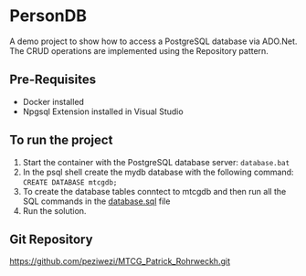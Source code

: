 # PersonDB

A demo project to show how to access a PostgreSQL database via ADO.Net.
The CRUD operations are implemented using the Repository pattern.

## Pre-Requisites

* Docker installed
* Npgsql Extension installed in Visual Studio

## To run the project

1. Start the container with the PostgreSQL database server: ```database.bat```			
2. In the psql shell create the mydb database with the following command: ```CREATE DATABASE mtcgdb;```	
3. To create the database tables conntect to mtcgdb and then run all the SQL commands in the [database.sql](database.sql) file
4. Run the solution.

## Git Repository
https://github.com/peziwezi/MTCG_Patrick_Rohrweckh.git 
 
